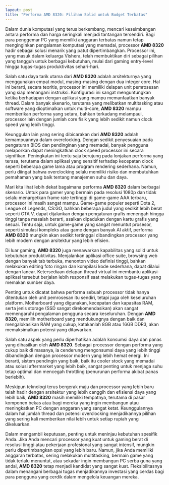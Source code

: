 ```yaml
---
layout: post
title: "Performa AMD 8320: Pilihan Solid untuk Budget Terbatas"
---
```


Dalam dunia komputasi yang terus berkembang, mencari keseimbangan antara performa dan harga seringkali menjadi tantangan tersendiri. Bagi para penggemar PC yang memiliki anggaran terbatas namun tetap menginginkan pengalaman komputasi yang memadai, processor **AMD 8320** hadir sebagai solusi menarik yang patut dipertimbangkan. Processor ini, yang masuk dalam keluarga Vishera, telah membuktikan diri sebagai pilihan yang tangguh untuk berbagai kebutuhan, mulai dari gaming entry-level hingga tugas-tugas produktivitas sehari-hari.

Salah satu daya tarik utama dari **AMD 8320** adalah arsitekturnya yang menggunakan empat modul, masing-masing dengan dua integer core. Hal ini berarti, secara teoritis, processor ini memiliki delapan unit pemrosesan yang siap menangani instruksi. Konfigurasi ini sangat menguntungkan ketika berhadapan dengan aplikasi yang mampu memanfaatkan banyak thread. Dalam banyak skenario, terutama yang melibatkan multitasking atau software yang dioptimalkan untuk multi-core, **AMD 8320** mampu memberikan performa yang setara, bahkan terkadang melampaui, processor lain dengan jumlah core fisik yang lebih sedikit namun clock speed yang lebih tinggi.

Keunggulan lain yang sering dibicarakan dari **AMD 8320** adalah kemampuannya dalam overclocking. Dengan sedikit penyesuaian pada pengaturan BIOS dan pendinginan yang memadai, banyak pengguna melaporkan dapat meningkatkan clock speed processor ini secara signifikan. Peningkatan ini tentu saja berujung pada lonjakan performa yang terasa, terutama dalam aplikasi yang sensitif terhadap kecepatan clock seperti beberapa game lama atau program rendering sederhana. Namun, perlu diingat bahwa overclocking selalu memiliki risiko dan membutuhkan pemahaman yang baik tentang manajemen suhu dan daya.

Mari kita lihat lebih dekat bagaimana performa **AMD 8320** dalam berbagai skenario. Untuk para gamer yang bermain pada resolusi 1080p dan tidak selalu menargetkan frame rate tertinggi di game-game AAA terbaru, processor ini masih sangat mampu. Game-game populer seperti Dota 2, League of Legends, CS:GO, bahkan beberapa judul yang sedikit lebih berat seperti GTA V, dapat dijalankan dengan pengaturan grafis menengah hingga tinggi tanpa masalah berarti, asalkan dipadukan dengan kartu grafis yang sesuai. Tentu saja, untuk game-game yang sangat menuntut prosesor, seperti simulasi kompleks atau game dengan banyak AI aktif, performa **AMD 8320** mungkin akan sedikit tertinggal dibandingkan processor yang lebih modern dengan arsitektur yang lebih efisien.

Di luar gaming, **AMD 8320** juga menawarkan kapabilitas yang solid untuk kebutuhan produktivitas. Menjalankan aplikasi office suite, browsing web dengan banyak tab terbuka, menonton video definisi tinggi, bahkan melakukan editing foto ringan dan kompilasi kode sederhana, dapat dilalui dengan lancar. Ketersediaan delapan thread virtual ini membantu aplikasi-aplikasi tersebut berjalan lebih responsif saat melakukan tugas-tugas yang memakan sumber daya.

Penting untuk dicatat bahwa performa sebuah processor tidak hanya ditentukan oleh unit pemrosesan itu sendiri, tetapi juga oleh keseluruhan platform. Motherboard yang digunakan, kecepatan dan kapasitas RAM, serta jenis storage (SSD sangat direkomendasikan) akan sangat memengaruhi pengalaman pengguna secara keseluruhan. Dengan **AMD 8320**, memilih motherboard yang mendukungnya dengan baik dan mengalokasikan RAM yang cukup, katakanlah 8GB atau 16GB DDR3, akan memaksimalkan potensi yang ditawarkan.

Salah satu aspek yang perlu diperhatikan adalah konsumsi daya dan panas yang dihasilkan oleh **AMD 8320**. Sebagai processor dengan performa yang cukup baik di masanya, ia cenderung mengonsumsi daya yang lebih tinggi dibandingkan dengan processor modern yang lebih hemat energi. Ini berarti, sistem pendingin yang baik, baik itu cooler stock yang memadai atau solusi aftermarket yang lebih baik, sangat penting untuk menjaga suhu tetap optimal dan mencegah throttling (penurunan performa akibat panas berlebih).

Meskipun teknologi terus bergerak maju dan processor yang lebih baru telah hadir dengan arsitektur yang lebih canggih dan efisiensi daya yang lebih baik, **AMD 8320** masih memiliki tempatnya, terutama di pasar komponen bekas atau bagi mereka yang ingin membangun atau meningkatkan PC dengan anggaran yang sangat ketat. Keunggulannya dalam hal jumlah thread dan potensi overclocking menjadikannya pilihan yang sering kali memberikan nilai lebih untuk setiap rupiah yang dikeluarkan.

Dalam mengambil keputusan, penting untuk meninjau kebutuhan spesifik Anda. Jika Anda mencari processor yang kuat untuk gaming berat di resolusi tinggi atau pekerjaan profesional yang sangat intensif, mungkin perlu dipertimbangkan opsi yang lebih baru. Namun, jika Anda memiliki anggaran terbatas, sering melakukan multitasking, bermain game yang tidak terlalu menuntut, atau sekadar ingin membangun PC serba guna yang andal, **AMD 8320** tetap menjadi kandidat yang sangat kuat. Fleksibilitasnya dalam menangani berbagai tugas menjadikannya investasi yang cerdas bagi para pengguna yang cerdik dalam mengelola keuangan mereka.
